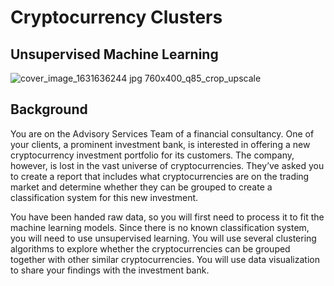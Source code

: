 # Cryptocurrency Clusters 
## Unsupervised Machine Learning 
![cover_image_1631636244 jpg 760x400_q85_crop_upscale](https://user-images.githubusercontent.com/85762953/142133133-44c65149-40ec-4d08-99bc-223666a212b7.jpg)

## Background

You are on the Advisory Services Team of a financial consultancy. One of your clients, a prominent investment bank, is interested in offering a new cryptocurrency investment portfolio for its customers. The company, however, is lost in the vast universe of cryptocurrencies. They’ve asked you to create a report that includes what cryptocurrencies are on the trading market and determine whether they can be grouped to create a classification system for this new investment.

You have been handed raw data, so you will first need to process it to fit the machine learning models. Since there is no known classification system, you will need to use unsupervised learning. You will use several clustering algorithms to explore whether the cryptocurrencies can be grouped together with other similar cryptocurrencies. You will use data visualization to share your findings with the investment bank.

